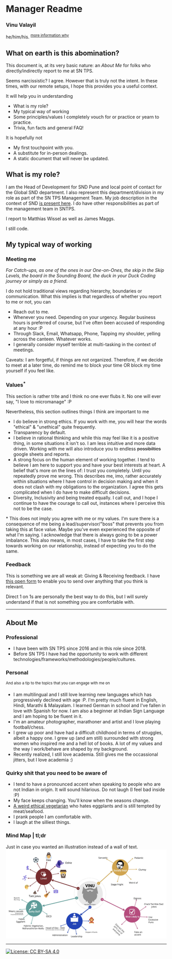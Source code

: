 # Manager Readme
### Vinu Valayil
he/him/his. <sup>[more information why](https://assets2.hrc.org/files/assets/resources/TalkingAboutPronouns_onesheet_FINAL.pdf)</sup>

## What on earth is this abomination?
This document is, at its very basic nature: an *About Me* for folks who directly/indirectly report to me at SN TPS.

Seems narcissistic? I agree. However that is truly not the intent. In these times, with our remote setups, I hope this provides you a useful context.

It will help you in understanding
- What is my role?
- My typical way of working
- Some principles/values I completely vouch for or practice or yearn to practice.
- Trivia, fun facts and general FAQ!

It is hopefully not
- My first touchpoint with you.
- A substitute for in-person dealings.
- A static document that will never be updated.

## What is my role?
I am the Head of Development for SND Pune and local point of contact for the Global SND department. I also represent this department/division in my role as part of the SN TPS Management Team. My job description in the context of SND [is present here](https://drive.google.com/file/d/1vf5beGvCd6gKhCa2B-4f9aedAJJHhDqt/).
I do have other responsibilities as part of the management team in SNTPS.

I report to Matthias Wissel as well as James Maggs.

I still code.

## My typical way of working

### Meeting me
*For Catch-ups, as one of the ones in our One-on-Ones, the skip in the Skip Levels, the board in the Sounding Board, the duck in your Duck Coding journey or simply as a friend.*

I do not hold traditional views regarding hierarchy, boundaries or communication. What this implies is that regardless of whether you report to me or not, you can
- Reach out to me.
- Whenever you need. Depending on your urgency. Regular business hours is preferred of course, but I've often been accused of responding at any hour :P
- Through Slack, Email, Whatsapp, Phone, Tapping my shoulder, yelling across the canteen. Whatever works.
- I generally consider myself terrible at multi-tasking in the context of meetings. 

Caveats: I am forgetful, if things are not organized. Therefore, if we decide to meet at a later time, do remind me to block your time OR block my time yourself if you feel like.

### Values<sup>\*</sup>

This section is rather trite and I think no one ever flubs it. No one will ever say, "I love to micromanage" :P

Nevertheless, this section outlines things I think are important to me
- I do believe in strong ethics. If you work with me, you will hear the words "ethical" & "unethical" quite frequently.
- Transparency by default.
- I believe in rational thinking and while this may feel like it is a positive thing, in some situations it isn't so. I am less intuitive and more data driven. Working with me will also introduce you to endless ~~possibilties~~ google sheets and reports. 
- A strong focus on the human element of working together.
  I tend to believe I am here to support you and have your best interests at heart. A belief that's more on the lines of: I trust you completely. Until you repeatedly prove me wrong.
  This describes me, imo, rather accurately within situations where I have control in decision making and when it does not clash with my obligations to the organization.
  I agree this gets complicated when I do have to make difficult decisions.
- Diversity, Inclusivity and being treated equally. I call out, and I hope I continue to have the courage to call out, instances where I perceive this not to be the case.

\* This does not imply you agree with me or my values. I'm sure there is
a consequence of me being a lead/supervisor/"boss" that prevents you
from taking this at face value. Maybe you've even experienced the
opposite of what I'm saying. I acknowledge that there is always going to be a power imbalance. This also means, in most cases, I have to take the first step towards working on our relationship, instead of expecting you to do the same.

### Feedback

This is something we are all weak at: Giving & Receiving feedback. I have [this open form](https://forms.gle/4uScdjj6xbaZPn7A7) to enable you to send over anything that you think is relevant.

Direct 1 on 1s are personally the best way to do this, but I will surely understand if that is not something you are comfortable with. 

***

## About Me
### Professional
- I have been with SN TPS since 2016 and in this role since 2018.
- Before SN TPS I have had the opportunity to work with different technologies/frameworks/methodologies/people/cultures.

### Personal
<sup>And also a tip to the topics that you can engage with me on</sup>
- I am multilingual and I still love learning new languages which has progressively declined with age :P. I'm pretty much fluent in English, Hindi, Marathi & Malayalam. I learned German in school and I've fallen in love with Spanish for now. I am also a beginner at Indian Sign Language and I am hoping to be fluent in it.
- I'm an amateur photographer, marathoner and artist and I love playing football/chess.
- I grew up poor and have had a difficult childhood in terms of struggles, albeit a happy one. I grew up (and am still) surrounded with strong women who inspired me and a hell lot of books. A lot of my values and the way I work/behave are shaped by my background.
- Recently realized, I still love academia. Still gives me the occassional jitters, but I love academia :)

### Quirky shit that you need to be aware of
- I tend to have a pronounced accent when speaking to people who are not Indian in origin. It will sound hilarious. Do not laugh (I feel bad inside :P)
- My face keeps changing. You'll know when the seasons change.
- [A weird ethical vegetarian](https://en.wikipedia.org/wiki/Ovo-lacto_vegetarianism) who hates eggplants and is still tempted by meat/seafood.
- I prank people I am comfortable with.
- I laugh at the silliest things.

### Mind Map | tl;dr
Just in case you wanted an illustration instead of a wall of text.
<img src="https://github.com/vinusv/tldr/blob/master/mindmap.jpg?raw=true" alt="A personal mind map" longdesc="A bunch of things that describe me. Covers the things I love, my job, quirky stuff about me, how I view myself etc" />

---
[![License: CC BY-SA 4.0](https://img.shields.io/badge/License-CC%20BY--SA%204.0-lightgrey.svg)](https://creativecommons.org/licenses/by-sa/4.0/)
